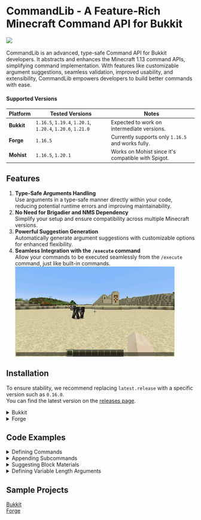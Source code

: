 # CommandLib - A Feature-Rich Minecraft Command API for Bukkit

[![](https://jitpack.io/v/TeamKun/CommandLib.svg)](https://jitpack.io/#TeamKun/CommandLib)

CommandLib is an advanced, type-safe Command API for Bukkit developers. It abstracts and enhances the Minecraft 1.13
command APIs, simplifying command implementation. With features like customizable argument suggestions, seamless
validation, improved usability, and extensibility, CommandLib empowers developers to build better commands with ease.

#### Supported Versions

| Platform   | Tested Versions                                            | Notes                                              |
|------------|------------------------------------------------------------|----------------------------------------------------|
| **Bukkit** | `1.16.5`, `1.19.4`, `1.20.1`, `1.20.4`, `1.20.6`, `1.21.0` | Expected to work on intermediate versions.         |
| **Forge**  | `1.16.5`                                                   | Currently supports only `1.16.5` and works fully.  |
| **Mohist** | `1.16.5`, `1.20.1`                                         | Works on Mohist since it's compatible with Spigot. |

## Features

1. **Type-Safe Arguments Handling**  
   Use arguments in a type-safe manner directly within your code, reducing potential runtime errors and improving
   maintainability.
2. **No Need for Brigadier and NMS Dependency**  
   Simplify your setup and ensure compatibility across multiple Minecraft versions.
3. **Powerful Suggestion Generation**  
   Automatically generate argument suggestions with customizable options for enhanced flexibility.
4. **Seamless Integration with the `/execute` command**   
   Allow your commands to be executed seamlessly from the `/execute` command, just like built-in commands.  
   ![execute_as](./images/fireworks_execute_as.gif)

## Installation

To ensure stability, we recommend replacing `latest.release` with a specific version such as `0.16.0`.  
You can find the latest version on the [releases page](https://github.com/TeamKun/CommandLib/releases).

<details>
<summary>Bukkit</summary>

```groovy
plugins {
    id "com.gradleup.shadow" version "8.3.5"
}

repositories {
    maven { url 'https://jitpack.io' }
}

dependencies {
    implementation "com.github.TeamKun.CommandLib:bukkit:latest.release"
}

shadowJar {
    archiveFileName = "${rootProject.name}-${project.version}.jar"
    // Avoid package conflicts
    relocate "net.kunmc.lab.commandlib", "${project.group}.${project.name.toLowerCase()}.commandlib"
}
tasks.build.dependsOn tasks.shadowJar
```

</details>

<details>
<summary>Forge</summary>

```groovy
plugins {
    id "com.gradleup.shadow" version "8.3.5"
}

repositories {
    maven { url 'https://jitpack.io' }
}

dependencies {
    implementation "com.github.TeamKun.CommandLib:forge:latest.release"
}

shadowJar {
    archiveFileName = "${rootProject.name}-${project.version}.jar"
    dependencies {
        include(dependency("com.github.TeamKun.CommandLib:forge:.*"))
    }
    // Avoid package conflicts
    relocate "net.kunmc.lab.commandlib", "${project.group}.${project.name.toLowerCase()}.commandlib"
    finalizedBy("reobfShadowJar")
}

reobf {
    shadowJar {
    }
}
```

</details>

## Code Examples

<details>
<summary>Defining Commands</summary>

```java
public final class TestPlugin extends JavaPlugin {
    public void onEnable() {
        CommandLib.register(this, new Command("message") {{
            argument(new PlayerArgument("target"), new StringArgument("message"), (target, message, ctx) -> {
                target.sendMessage(message);
            });
        }});
    }
}
```

```java
// Also you can define commands by extending Command
public final class MessageCommand extends Command {
    public MessageCommand() {
        super("message");
        argument(new PlayerArgument("target"), new StringArgument("message"), (target, message, ctx) -> {
            target.sendMessage(message);
        });
    }
}

public final class TestPlugin extends JavaPlugin {
    public void onEnable() {
        CommandLib.register(this, new MessageCommand());
    }
}
```

</details>

<details>
<summary>Appending Subcommands</summary>

```java
public final class TestPlugin extends JavaPlugin {
    public void onEnable() {
        CommandLib.register(this, new Command("game") {{
            addChildren(new Command("start") {{
                execute(ctx -> {
                    // Starts game
                });
            }}, new Command("stop") {{
                execute(ctx -> {
                    // Stops game
                });
            }});
        }});
    }
}
```

</details>


<details>
<summary>Suggesting Block Materials</summary>

```java
public final class TestPlugin extends JavaPlugin {
    public void onEnable() {
        CommandLib.register(this, new Command("test") {{
            argument(new EnumArgument<>("block", Material.class, option -> {
                option.filter(x -> {
                    if (!x.isBlock()) {
                        // Displays an error message to the sender if the argument is not a block material.
                        throw new InvalidArgumentException(x.name() + " is not block.");
                    }
                });
            }), (m, ctx) -> {
                // Do something
            });
        }});
    }
}
```

</details>

<details>
<summary>Defining Variable Length Arguments</summary>

```java
public final class TestPlugin extends JavaPlugin {
    public void onEnable() {
        CommandLib.register(this, new Command("test") {{
            argument(new PlayerArgument("player"), (player, ctx) -> {
                // Do something
            });
            argument(new PlayerArgument("player"), new StringArgument("message"), (player, message, ctx) -> {
                // Do something
            });
        }});
    }
}
```

</details>

## Sample Projects

[Bukkit](./sample/bukkit)  
[Forge](./sample/forge)

